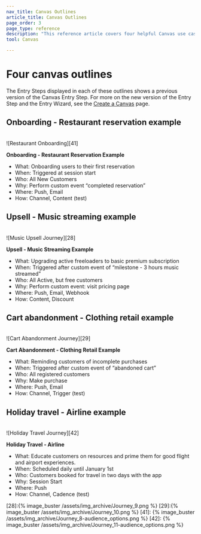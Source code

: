 ```yaml
---
nav_title: Canvas Outlines
article_title: Canvas Outlines
page_order: 3
page_type: reference
description: "This reference article covers four helpful Canvas use cases."
tool: Canvas

---
```


# Four canvas outlines

The Entry Steps displayed in each of these outlines shows a previous version of the Canvas Entry Step. For more on the new version of the Entry Step and the Entry Wizard, see the [Create a Canvas]({{site.baseurl}}/user_guide/engagement_tools/canvas/create_a_canvas/create_a_canvas/) page.

## Onboarding - Restaurant reservation example

<br>![Restaurant Onboarding][41]

__Onboarding - Restaurant Reservation Example__
- What: Onboarding users to their first reservation
- When: Triggered at session start
- Who: All New Customers
- Why: Perform custom event “completed reservation”
- Where: Push, Email
- How: Channel, Content (test)

## Upsell - Music streaming example

<br>![Music Upsell Journey][28]

__Upsell - Music Streaming Example__
- What: Upgrading active freeloaders to basic premium subscription
- When: Triggered after custom event of “milestone - 3 hours music streamed”
- Who: All Active, but free customers
- Why: Perform custom event: visit pricing page
- Where: Push, Email, Webhook
- How: Content, Discount

## Cart abandonment - Clothing retail example

<br>![Cart Abandonment Journey][29]

__Cart Abandonment - Clothing Retail Example__
- What: Reminding customers of incomplete purchases
- When: Triggered after custom event of “abandoned cart”
- Who: All registered customers
- Why: Make purchase
- Where: Push, Email
- How: Channel, Trigger (test)

## Holiday travel - Airline example

<br>![Holiday Travel Journey][42]

__Holiday Travel - Airline__
- What: Educate customers on resources and prime them for good flight and airport experiences.
- When: Scheduled daily until January 1st
- Who: Customers booked for travel in two days with the app
- Why: Session Start
- Where: Push
- How: Channel, Cadence (test)

[28]:{% image_buster /assets/img_archive/Journey_9.png %}
[29]:{% image_buster /assets/img_archive/Journey_10.png %}
[41]: {% image_buster /assets/img_archive/Journey_8-audience_options.png %}
[42]: {% image_buster /assets/img_archive/Journey_11-audience_options.png %}
